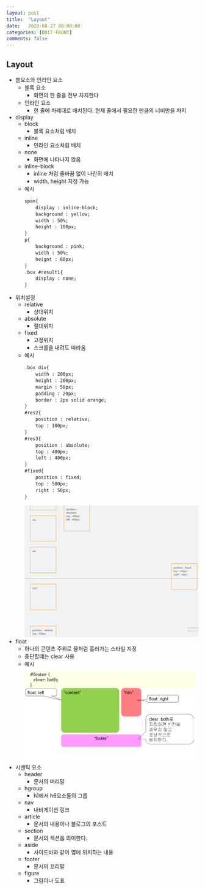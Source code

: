```yaml
---
layout: post
title:  "Layout"
date:   2020-08-27 00:00:00
categories: [DDIT-FRONT]
comments: false
---
```


## Layout
- 블요소와 인라인 요소
    - 블록 요소
        - 화면의 한 줄을 전부 차지한다
    - 인라인 요소
        - 한 줄에 차례대로 배치된다. 현재 줄에서 필요한 만큼의 너비만을 차지
- display
    - block
        - 블록 요소처럼 배치
    - inline
        - 인라인 요소처럼 배치
    - none
        - 화면에 나타나지 않음
    - inline-block
        - inline 처럼 줄바꿈 없이 나란히 배치
        - width, height 지정 가능        
    - 예시
        ```html
        span{
            display : inline-block;
            background : yellow;
            width : 50%;
            height : 100px;
        }
        p{
            background : pink;
            width : 50%;
            heignt : 60px;
        }
        .box #result1{
            display : none;
        }
        ```        
- 위치설정
    - relative
        - 상대위치
    - absolute
        - 절대위차
    - fixed
        - 고정위치
        - 스크롤을 내려도 따라옴
    - 예시
        ```html
        .box div{
            width : 200px;
            height : 200px;
            margin : 50px;
            padding : 20px;
            border : 2px solid orange;
        }
        #res2{
            position : relative;
            top : 100px;
        }
        #res3{
            position : absolute;
            top : 400px;
            left : 400px;
        }
        #fixed{
            position : fixed;
            top : 500px;				
            right : 50px;
        }		
        ```
        ![결과](/img/0827/1.PNG)
- float
    - 하나의 콘텐츠 주위로 물처럼 흘러가는 스타일 지정
    - 중단할떄는 clear 사용
    - 예시
        ![예시](/img/0827/2.PNG)
- 시맨틱 요소
    - header
        - 문서의 머리말
    - hgroup
        - h1에서 h6요소들의 그룹
    - nav
        - 내비게이션 링크
    - article
        - 문서의 내용이나 블로그의 포스트
    - section
        - 문서의 섹션을 의미한다.
    - aside
        - 사이드바와 같이 옆에 위치하는 내용
    - footer 
        - 문서의 꼬리말
    - figure
        - 그림이나 도표        
        
                